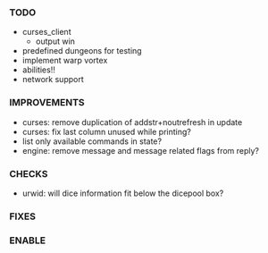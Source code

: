 ### TODO
- curses_client
    - output win
- predefined dungeons for testing
- implement warp vortex
- abilities!!
- network support

### IMPROVEMENTS
- curses: remove duplication of addstr+noutrefresh in update
- curses: fix last column unused while printing?
- list only available commands in state?
- engine: remove message and message related flags from reply?

### CHECKS
- urwid: will dice information fit below the dicepool box?

### FIXES

### ENABLE
